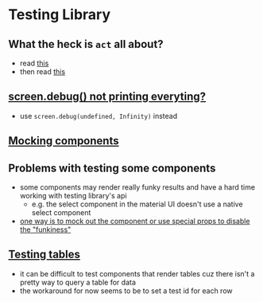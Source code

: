 # Testing Library

## What the heck is `act` all about?

- read [this](https://github.com/threepointone/react-act-examples/blob/master/sync.md)
- then read [this](https://kentcdodds.com/blog/fix-the-not-wrapped-in-act-warning)

## [screen.debug() not printing everyting?](https://github.com/testing-library/react-testing-library/issues/503)

- use `screen.debug(undefined, Infinity)` instead

## [Mocking components](https://ericdcobb.medium.com/advanced-react-component-mocks-with-jest-and-react-testing-library-f1ae8838400b)

## Problems with testing some components

- some components may render really funky results and have a hard time working with testing library's api
  - e.g. the select component in the material UI doesn't use a native select component
- [one way is to mock out the component or use special props to disable the "funkiness"](https://newbedev.com/react-testing-library-on-change-for-material-ui-select-component)

## [Testing tables](https://github.com/testing-library/dom-testing-library/issues/583)

- it can be difficult to test components that render tables cuz there isn't a pretty way to query a table for data
- the workaround for now seems to be to set a test id for each row
